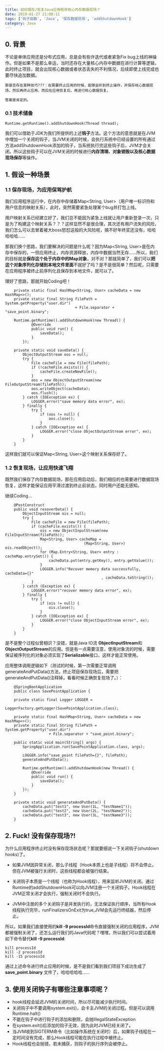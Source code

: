 ```yaml
---
title: 如何保存/恢复Java应用程序核心内存数据现场？
date: 2019-01-27 21:08:11
tags: ['钩子函数', 'Java', '保存数据现场', 'addShutdownHook']
category: Java
---
```


## **0. 背景**
不论是单体应用还是分布式应用，总是会有些许迭代或者紧急Fix bug上线的神操作。但是如果不是那么幸运，当时还存在大量核心内存中数据在进行计算等逻辑，此时终止项目，就会出现核心数据或者状态丢失的不利情况，后续即使上线完成也要尽快追加数据。

```
那是否存在某种技巧???：在需要终止应用的时候，能够监听到终止操作，并保存核心数据现场，然后再终止应用，而后在应用恢复后，再进行核心数据恢复。

答案是肯定的。
```

### **0.1 技术储备**

```
Runtime.getRuntime().addShutdownHook(Thread thread);
```
<!-- more -->
我们可以借助于JDK为我们所提供的上述**钩子**方法。这个方法的意思就是在JVM中增加一个关闭的钩子，当JVM关闭的时候，会执行系统中已经设置的所有通过方法addShutdownHook添加的钩子，当系统执行完这些钩子后，JVM才会关闭。所以这些钩子可以在JVM关闭的时候进行**内存清理、对象销毁以及核心数据现场保存**等操作。


## **1. 假设一种场景**
### **1.1 保存现场，为应用保驾护航**
我们应用程序运行中，在内存中存储着Map<String, User>（用户唯一标识符和用户信息的映射关系），此时，突然需要紧急处理某个bug并打包上线。

用户映射关系已经建立好了，我们总不能因为紧急上线就让用户重新登录一次，只是为了构建这个映射关系？？？这样显然不是很合理，其次还有用户流失的风险，我们怎么可以去冒着被大boss怒怼这般的大风险呢，搞不好年终奖还没有，哈哈哈哈哈……

那我们换个思路，我们要解决的问题是什么呢？因为Map<String, User>是在内存中保存的，一但应用终止，内存资源释放，内存中数据当然无存……所以，我们的目标就是**保存这个处于内存中的Map对象**，对不对？那就简单了，我们可以**把这个对象序列化存储到本地文件里面**不就好了吗？是不是很简单？然后呢，只需要在应用程序被终止前序列化且保存到本地文件，就可以了。

理好了思路，那就开始Coding吧！

```
	private static final HashMap<String, User> cacheData = new HashMap<>();
    private static final String filePath = System.getProperty("user.dir")
				     			+ File.separator + "save_point.binary";

	Runtime.getRuntime().addShutdownHook(new Thread() {
            @Override
            public void run() {
                saveData();
            }
        });

	private static void saveData() {
        ObjectOutputStream oos = null;
        try {
            File cacheFile = new File(filePath);
            if (!cacheFile.exists()) {
                cacheFile.createNewFile();
            }
            oos = new ObjectOutputStream(new FileOutputStream(filePath));
            oos.writeObject(cacheData);
            oos.flush();
        } catch (IOException ex) {
            LOGGER.error("save memory data error", ex);
        } finally {
            try {
                if (oos != null) {
                    oos.close();
                }
            } catch (IOException ex) {
                LOGGER.error("close ObjectOutputStream error", ex);
            }
        }
    }
```

这样我们就可以保证Map<String, User>这个映射关系保存好了。

### **1.2 恢复现场，让应用快速飞翔**

既然我们保存了内存数据现场，那在应用启动后，我们相应的也需要进行数据现场恢复，这样才能保证应用平滑过渡到终止前状态，同时用户还能无感知。

继续Coding...

```
	@PostConstruct
	public void resoverData() {
        ObjectInputStream ois = null;
        try {
            File cacheFile = new File(filePath);
            if (cacheFile.exists()) {
                ois = new ObjectInputStream(new FileInputStream(filePath));
                Map<String, User> cacheMap =
                					(Map<String, User>) ois.readObject();
                for (Map.Entry<String, User> entry : cacheMap.entrySet()) {
                    cacheData.put(entry.getKey(), entry.getValue());
                }
                LOGGER.info("Recover memory data successfully, cacheData={}"
                							, cacheData.toString());
            }
        } catch (Exception ex) {
            LOGGER.error("recover memory data error", ex);
        } finally {
            try {
                if (ois != null) {
                    ois.close();
                }
            } catch (IOException ex) {
                LOGGER.error("close ObjectInputStream error", ex);
            }
        }
    }
```

是不是整个过程似曾相识？没错，就是Java IO流 **ObjectInputStream**和**ObjectOutputStream**的应用。但是有一点需要注意，使用对象流的时候，需要保证被序列化的对象必须实现了**Serializable**接口，这样才能正常使用。

应用整体调用逻辑如下（测试的时候，第一次需要正常调用generateAndPutData()方法，终止项目保存现场后，需要把generateAndPutData()注释掉，看看时候正确恢复现场了。）：
```
	@SpringBootApplication
	public class SavePointApplication {

    private static final Logger LOGGER =
    				LoggerFactory.getLogger(SavePointApplication.class);

    private static final HashMap<String, User> cacheData = new HashMap<>();
    private static final String filePath = System.getProperty("user.dir")
    				+ File.separator + "save_point.binary";

    public static void main(String[] args) {
        SpringApplication.run(SavePointApplication.class, args);

        LOGGER.info("save_point filePath={}", filePath);
        generateAndPutData();

        Runtime.getRuntime().addShutdownHook(new Thread() {
            @Override
            public void run() {
                saveData();
            }
        });
    }

	private static void generateAndPutData() {
        cacheData.put("test1", new User(1L, "testName1"));
        cacheData.put("test2", new User(2L, "testName2"));
        cacheData.put("test3", new User(3L, "testName3"));
    }
```

## **2. Fuck! 没有保存现场?!**

为什么应用程序终止时没有保存现场状态呢？那就要细说一下关闭钩子(shutdown hooks)了。

- 如果JVM因异常关闭，那么子线程（Hook本质上也是子线程）将不会停止。但在JVM被强行关闭时，这些线程都会被强行结束。

- 关闭钩子本质是一个线程（也称为Hook线程），用来监听JVM的关闭。通过Runtime的addShutdownHook可以向JVM注册一个关闭钩子。Hook线程在JVM正常关闭才会执行，强制关闭时不会执行。

- JVM中注册的多个关闭钩子是并发执行的，无法保证执行顺序，当所有Hook线程执行完毕，runFinalizersOnExit为true,JVM会先运行终结器，然后停止。

所以，如果我们直接使用的**kill -9 processId**命令直接强制关闭的应用程序，JVM都被强制关闭了，还怎么运行我们的Java代码呢？嘿嘿，所以我们可以尝试着用如下命令替代**kill -9 processId**:
```
kill processId
kill -2 processId
kill -15 processId
```

通过上述命令进行终止应用的时候，是不是我们看到我们项目下成功生成了 **save_point.binary** 文件了，哈哈哈哈哈……

## **3. 使用关闭钩子有哪些注意事项呢？**

- hook线程会延迟JVM的关闭时间，所以尽可能减少执行时间。
- 关闭钩子中不要调用system.exit()，会卡主JVM的关闭过程。但是可以调用Runtime.halt()
- 不能在钩子中进行钩子的添加和删除，会抛IllegalStateException
- 在system.exit()后添加的钩子无效，因为此时JVM已经关闭了。
- 当JVM收到SIGTERM命令（比如操作系统在关闭时）后，如果钩子线程在一定时间没有完成，那么Hook线程可能在执行过程中被终止。
- Hook线程也会抛错，若未捕获，则钩子的执行序列会被停止。
